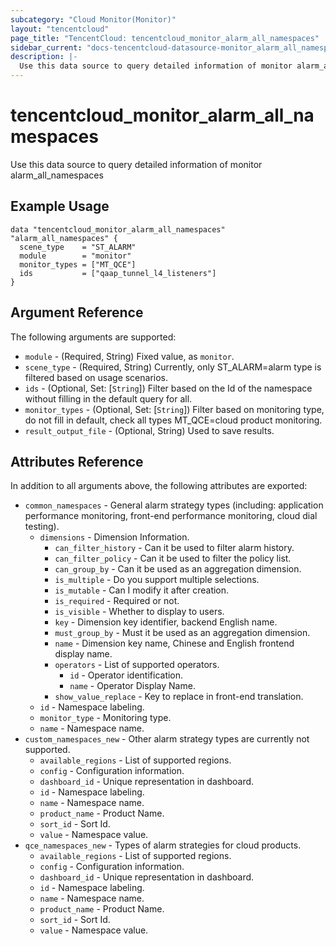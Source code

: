 ```yaml
---
subcategory: "Cloud Monitor(Monitor)"
layout: "tencentcloud"
page_title: "TencentCloud: tencentcloud_monitor_alarm_all_namespaces"
sidebar_current: "docs-tencentcloud-datasource-monitor_alarm_all_namespaces"
description: |-
  Use this data source to query detailed information of monitor alarm_all_namespaces
---
```


# tencentcloud_monitor_alarm_all_namespaces

Use this data source to query detailed information of monitor alarm_all_namespaces

## Example Usage

```hcl
data "tencentcloud_monitor_alarm_all_namespaces" "alarm_all_namespaces" {
  scene_type    = "ST_ALARM"
  module        = "monitor"
  monitor_types = ["MT_QCE"]
  ids           = ["qaap_tunnel_l4_listeners"]
}
```

## Argument Reference

The following arguments are supported:

* `module` - (Required, String) Fixed value, as `monitor`.
* `scene_type` - (Required, String) Currently, only ST_ALARM=alarm type is filtered based on usage scenarios.
* `ids` - (Optional, Set: [`String`]) Filter based on the Id of the namespace without filling in the default query for all.
* `monitor_types` - (Optional, Set: [`String`]) Filter based on monitoring type, do not fill in default, check all types MT_QCE=cloud product monitoring.
* `result_output_file` - (Optional, String) Used to save results.

## Attributes Reference

In addition to all arguments above, the following attributes are exported:

* `common_namespaces` - General alarm strategy types (including: application performance monitoring, front-end performance monitoring, cloud dial testing).
  * `dimensions` - Dimension Information.
    * `can_filter_history` - Can it be used to filter alarm history.
    * `can_filter_policy` - Can it be used to filter the policy list.
    * `can_group_by` - Can it be used as an aggregation dimension.
    * `is_multiple` - Do you support multiple selections.
    * `is_mutable` - Can I modify it after creation.
    * `is_required` - Required or not.
    * `is_visible` - Whether to display to users.
    * `key` - Dimension key identifier, backend English name.
    * `must_group_by` - Must it be used as an aggregation dimension.
    * `name` - Dimension key name, Chinese and English frontend display name.
    * `operators` - List of supported operators.
      * `id` - Operator identification.
      * `name` - Operator Display Name.
    * `show_value_replace` - Key to replace in front-end translation.
  * `id` - Namespace labeling.
  * `monitor_type` - Monitoring type.
  * `name` - Namespace name.
* `custom_namespaces_new` - Other alarm strategy types are currently not supported.
  * `available_regions` - List of supported regions.
  * `config` - Configuration information.
  * `dashboard_id` - Unique representation in dashboard.
  * `id` - Namespace labeling.
  * `name` - Namespace name.
  * `product_name` - Product Name.
  * `sort_id` - Sort Id.
  * `value` - Namespace value.
* `qce_namespaces_new` - Types of alarm strategies for cloud products.
  * `available_regions` - List of supported regions.
  * `config` - Configuration information.
  * `dashboard_id` - Unique representation in dashboard.
  * `id` - Namespace labeling.
  * `name` - Namespace name.
  * `product_name` - Product Name.
  * `sort_id` - Sort Id.
  * `value` - Namespace value.



